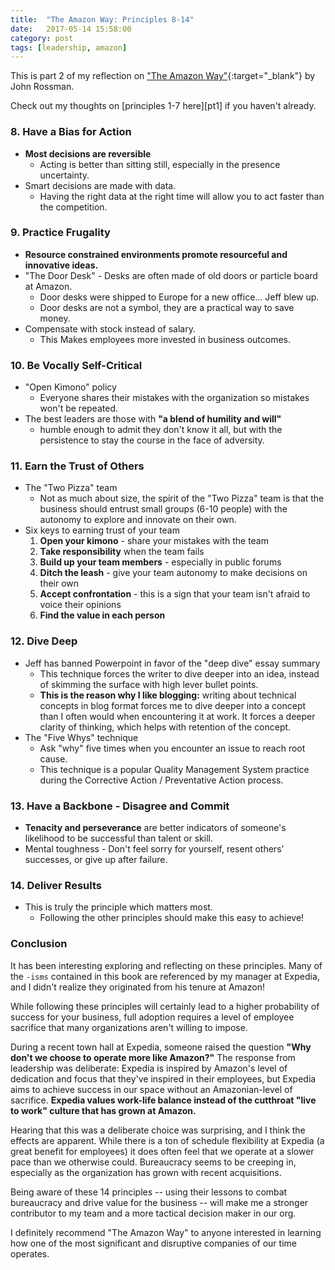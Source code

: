 ```yaml
---
title:  "The Amazon Way: Principles 8-14"
date:   2017-05-14 15:58:00
category: post
tags: [leadership, amazon]
---
```


This is part 2 of my reflection on ["The Amazon Way"][amzn]{:target="_blank"} by John Rossman. 

Check out my thoughts on [principles 1-7 here][pt1] if you haven't already.

### 8. Have a Bias for Action 
  - **Most decisions are reversible**
    - Acting is better than sitting still, especially in the presence uncertainty.
  - Smart decisions are made with data.
    - Having the right data at the right time will allow you to act faster than the competition.

### 9. Practice Frugality
  - **Resource constrained environments promote resourceful and innovative ideas.**
  - "The Door Desk" - Desks are often made of old doors or particle board at Amazon. 
    - Door desks were shipped to Europe for a new office... Jeff blew up. 
    - Door desks are not a symbol, they are a practical way to save money.
  - Compensate with stock instead of salary. 
    - This Makes employees more invested in business outcomes.

### 10. Be Vocally Self-Critical
  - "Open Kimono" policy
    - Everyone shares their mistakes with the organization so mistakes won't be repeated.
  - The best leaders are those with **"a blend of humility and will"**
    - humble enough to admit they don't know it all, but with the persistence to stay the course in the face of adversity.

### 11. Earn the Trust of Others
  - The "Two Pizza" team
    - Not as much about size, the spirit of the "Two Pizza" team is that the business should entrust small groups (6-10 people) with the autonomy to explore and innovate on their own.
  - Six keys to earning trust of your team
    1. **Open your kimono** - share your mistakes with the team
    2. **Take responsibility** when the team fails
    3. **Build up your team members** - especially in public forums
    4. **Ditch the leash** - give your team autonomy to make decisions on their own
    5. **Accept confrontation** - this is a sign that your team isn't afraid to voice their opinions
    6. **Find the value in each person**

### 12. Dive Deep
  - Jeff has banned Powerpoint in favor of the "deep dive" essay summary
    - This technique forces the writer to dive deeper into an idea, instead of skimming the surface with high lever bullet points.
    - **This is the reason why I like blogging:** writing about technical concepts in blog format forces me to dive deeper into a concept than I often would when encountering it at work. It forces a deeper clarity of thinking, which helps with retention of the concept.
  - The "Five Whys" technique
    - Ask "why" five times when you encounter an issue to reach root cause.
    - This technique is a popular Quality Management System practice during the Corrective Action / Preventative Action process.

### 13. Have a Backbone - Disagree and Commit
  - **Tenacity and perseverance** are better indicators of someone's likelihood to be successful than talent or skill.
  - Mental toughness - Don't feel sorry for yourself, resent others’ successes, or give up after failure.

### 14. Deliver Results
  - This is truly the principle which matters most. 
    - Following the other principles should make this easy to achieve!

### Conclusion

It has been interesting exploring and reflecting on these principles. Many of the `-isms` contained in this book are referenced by my manager at Expedia, and I didn't realize they originated from his tenure at Amazon! 

While following these principles will certainly lead to a higher probability of success for your business, full adoption requires a level of employee sacrifice that many organizations aren't willing to impose. 

During a recent town hall at Expedia, someone raised the question **"Why don't we choose to operate more like Amazon?"** The response from leadership was deliberate: Expedia is inspired by Amazon's level of dedication and focus that they've inspired in their employees, but Expedia aims to achieve success in our space without an Amazonian-level of sacrifice. **Expedia values work-life balance instead of the cutthroat "live to work" culture that has grown at Amazon.**

Hearing that this was a deliberate choice was surprising, and I think the effects are apparent. While there is a ton of schedule flexibility at Expedia (a great benefit for employees) it does often feel that we operate at a slower pace than we otherwise could. Bureaucracy seems to be creeping in, especially as the organization has grown with recent acquisitions. 

Being aware of these 14 principles -- using their lessons to combat bureaucracy and drive value for the business -- will make me a stronger contributor to my team and a more tactical decision maker in our org. 

I definitely recommend "The Amazon Way" to anyone interested in learning how one of the most significant and disruptive companies of our time operates.

[amzn]: https://www.amazon.com/Amazon-Way-Leadership-Principles-Disruptive/dp/1499296770

